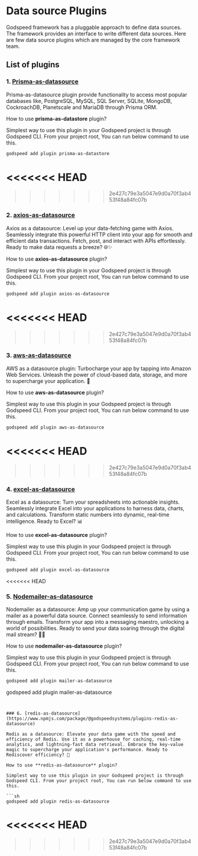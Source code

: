 # Data source Plugins

Godspeed framework has a pluggable approach to define data sources. The framework provides an interface to write different data sources. Here are few data source plugins which are managed by the core framework team.

## List of plugins

### 1. [Prisma-as-datasource](https://www.npmjs.com/package/@godspeedsystems/plugins-prisma-as-datastore)

Prisma-as-datasource plugin provide functionality to access most popular databases like, PostgreSQL, MySQL, SQL Server, SQLite, MongoDB, CockroachDB, Planetscale and MariaDB through Prisma ORM.

How to use **prisma-as-datastore** plugin?

Simplest way to use this plugin in your Godspeed project is through Godspeed CLI. From your project root, You can run below command to use this.

```sh
godspeed add plugin prisma-as-datastore
```

<<<<<<< HEAD
=======

>>>>>>> 2e427c79e3a5047e9d0a70f3ab453f48a84fc07b
### 2. [axios-as-datasource](https://www.npmjs.com/package/@godspeedsystems/plugins-axios-as-datasource)

Axios as a datasource: Level up your data-fetching game with Axios. Seamlessly integrate this powerful HTTP client into your app for smooth and efficient data transactions. Fetch, post, and interact with APIs effortlessly. Ready to make data requests a breeze? 🌐✨

How to use **axios-as-datasource** plugin?

Simplest way to use this plugin in your Godspeed project is through Godspeed CLI. From your project root, You can run below command to use this.

```sh
godspeed add plugin axios-as-datasource
```

<<<<<<< HEAD
=======

>>>>>>> 2e427c79e3a5047e9d0a70f3ab453f48a84fc07b
### 3. [aws-as-datasource](https://www.npmjs.com/package/@godspeedsystems/plugins-aws-as-datasource)

AWS as a datasource plugin: Turbocharge your app by tapping into Amazon Web Services. Unleash the power of cloud-based data, storage, and more to supercharge your application. 🚀

How to use **aws-as-datasource** plugin?

Simplest way to use this plugin in your Godspeed project is through Godspeed CLI. From your project root, You can run below command to use this.

```sh
godspeed add plugin aws-as-datasource
```

<<<<<<< HEAD
=======

>>>>>>> 2e427c79e3a5047e9d0a70f3ab453f48a84fc07b
### 4. [excel-as-datasource](https://www.npmjs.com/package/@godspeedsystems/plugins-excel-as-datasource)

Excel as a datasource: Turn your spreadsheets into actionable insights. Seamlessly integrate Excel into your applications to harness data, charts, and calculations. Transform static numbers into dynamic, real-time intelligence. Ready to Excel? 📊

How to use **excel-as-datasource** plugin?

Simplest way to use this plugin in your Godspeed project is through Godspeed CLI. From your project root, You can run below command to use this.

```sh
godspeed add plugin excel-as-datasource
```

<<<<<<< HEAD
### 5. [Nodemailer-as-datasource](https://www.npmjs.com/package/@godspeedsystems/plugins-mailer-as-datasource)

Nodemailer as a datasource: Amp up your communication game by using a mailer as a powerful data source. Connect seamlessly to send information through emails. Transform your app into a messaging maestro, unlocking a world of possibilities. Ready to send your data soaring through the digital mail stream? 📧✨

How to use **nodemailer-as-datasource** plugin?

Simplest way to use this plugin in your Godspeed project is through Godspeed CLI. From your project root, You can run below command to use this.

```sh
godspeed add plugin mailer-as-datasource
```
godspeed add plugin mailer-as-datasource
```


### 6. [redis-as-datasource](https://www.npmjs.com/package/@godspeedsystems/plugins-redis-as-datasource)

Redis as a datasource: Elevate your data game with the speed and efficiency of Redis. Use it as a powerhouse for caching, real-time analytics, and lightning-fast data retrieval. Embrace the key-value magic to supercharge your application's performance. Ready to Rediscover efficiency? 🚀

How to use **redis-as-datasource** plugin?

Simplest way to use this plugin in your Godspeed project is through Godspeed CLI. From your project root, You can run below command to use this.

```sh
godspeed add plugin redis-as-datasource
```

<<<<<<< HEAD
=======

>>>>>>> 2e427c79e3a5047e9d0a70f3ab453f48a84fc07b




